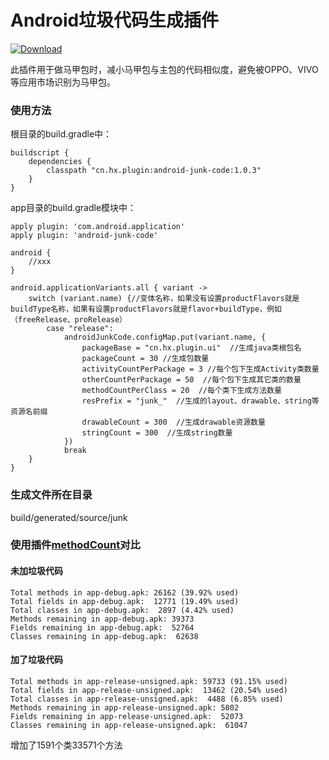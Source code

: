 #  Android垃圾代码生成插件

[![Download](https://api.bintray.com/packages/qq549631030/maven/AndroidJunkCode/images/download.svg) ](https://bintray.com/qq549631030/maven/AndroidJunkCode/_latestVersion)

此插件用于做马甲包时，减小马甲包与主包的代码相似度，避免被OPPO、VIVO等应用市场识别为马甲包。

### 使用方法

根目录的build.gradle中：
```
buildscript {
    dependencies {
        classpath "cn.hx.plugin:android-junk-code:1.0.3"
    }
}
```
app目录的build.gradle模块中：
```
apply plugin: 'com.android.application'
apply plugin: 'android-junk-code'

android {
    //xxx
}

android.applicationVariants.all { variant ->
    switch (variant.name) {//变体名称，如果没有设置productFlavors就是buildType名称，如果有设置productFlavors就是flavor+buildType，例如（freeRelease、proRelease）
        case "release":
            androidJunkCode.configMap.put(variant.name, {
                packageBase = "cn.hx.plugin.ui"  //生成java类根包名
                packageCount = 30 //生成包数量
                activityCountPerPackage = 3 //每个包下生成Activity类数量
                otherCountPerPackage = 50  //每个包下生成其它类的数量
                methodCountPerClass = 20  //每个类下生成方法数量
                resPrefix = "junk_"  //生成的layout、drawable、string等资源名前缀
                drawableCount = 300  //生成drawable资源数量
                stringCount = 300  //生成string数量
            })
            break
    }
}
```

### 生成文件所在目录
build/generated/source/junk

### 使用插件[methodCount](https://github.com/KeepSafe/dexcount-gradle-plugin)对比

#### 未加垃圾代码
```
Total methods in app-debug.apk: 26162 (39.92% used)
Total fields in app-debug.apk:  12771 (19.49% used)
Total classes in app-debug.apk:  2897 (4.42% used)
Methods remaining in app-debug.apk: 39373
Fields remaining in app-debug.apk:  52764
Classes remaining in app-debug.apk:  62638
```

#### 加了垃圾代码
```
Total methods in app-release-unsigned.apk: 59733 (91.15% used)
Total fields in app-release-unsigned.apk:  13462 (20.54% used)
Total classes in app-release-unsigned.apk:  4488 (6.85% used)
Methods remaining in app-release-unsigned.apk: 5802
Fields remaining in app-release-unsigned.apk:  52073
Classes remaining in app-release-unsigned.apk:  61047
```
增加了1591个类33571个方法